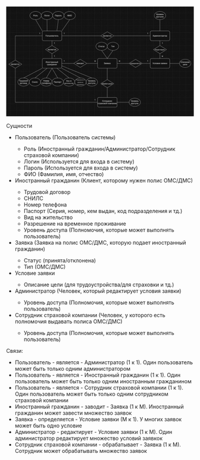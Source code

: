![](https://github.com/babidjon666/universityProject/blob/main/Cache/ER_insurance_final_final_final.jpg)

Сущности 
<ul>
  <li>Пользователь (Пользователь системы)</li>
    <ul>
      <li>Роль (Иностранный гражданин/Администратор/Сотрудник страховой компании)</li>
      <li>Логин (Используется для входа в систему)</li>
      <li>Пароль (Используется для входа в систему)</li>
      <li>ФИО (Фамилия, имя, отчество)</li>
    </ul>
  <li>Иностранный гражданин (Клиент, которому нужен полис ОМС/ДМС)</li>
    <ul>
      <li>Трудовой договор</li>
      <li>СНИЛС</li>
      <li>Номер телефона</li>
      <li>Паспорт (Серия, номер, кем выдан, код подразделения и тд.)</li>
      <li>Вид на жительство</li>
      <li>Разрешение на временное проживание</li>
      <li>Уровень доступа (Полномочия, которые может выполнять пользователь)</li>
    </ul>
  <li>Заявка (Заявка на полис ОМС/ДМС, которую подает иностранный гражданин)</li>
    <ul>
      <li>Статус (принята/отклонена)</li>
      <li>Тип (ОМС/ДМС)</li>
    </ul>
  <li>Условие заявки</li>
    <ul>
      <li>Описание цели (для трудоустройства/для страховки и тд.)</li>
    </ul>
  <li>Администратор (Человек, который редактирует условия заявки)</li>
  <ul>
      <li>Уровень доступа (Полномочия, которые может выполнять пользователь)</li>
    </ul>
  <li>Сотрудник страховой компании (Человек, у которого есть полномочия выдавать полиса ОМС/ДМС)</li>
  <ul>
      <li>Уровень доступа (Полномочия, которые может выполнять пользователь)</li>
    </ul>
</ul>

Связи:
<ul>
  <li>Пользователь - является - Администратор (1 к 1). Один пользователь может быть только одним администратором</li>
  <li>Пользователь - является - Иностранный гражданин (1 к 1). Один пользователь может быть только одним иностранным гражданином</li>
  <li>Пользователь - является - Сотрудник страховой компании (1 к 1). Один пользователь может быть только одним сотрудником страховой компании</li>
  <li>Иностранный гражданин - заводит - Заявка (1 к М). Иностранный гражданин может завести множество заявок</li>
  <li>Заявка - определяется - Условие заявки (М к 1). У многих заявок может быть одно условие</li>
  <li>Администратор - редактирует - Условие заявки (1 к М). Один администратор редактирует множество условий заявкок</li>
  <li>Сотрудник страховой компании - обрабатывает - Заявка (1 к М). Сотрудник может обрабатывать множество заявок</li>
</ul>

